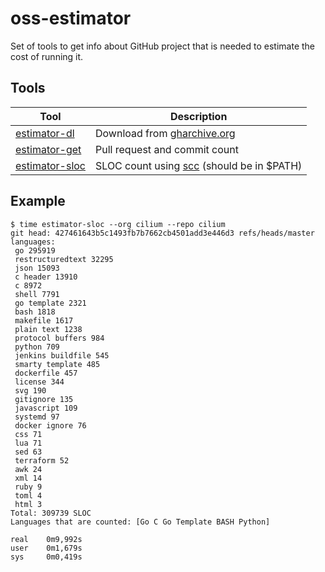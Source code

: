 # oss-estimator

Set of tools to get info about GitHub project that is needed to estimate the cost of running it.

## Tools

| Tool                                           | Description                                                                 |
|------------------------------------------------|-----------------------------------------------------------------------------|
| [estimator-dl](./cmd/estimator-dl/main.go)     | Download from [gharchive.org](https://gharchive.org)                        |
| [estimator-get](./cmd/estimator-get/main.go)   | Pull request and commit count                                               |
| [estimator-sloc](./cmd/estimator-sloc/main.go) | SLOC count using [scc](https://github.com/boyter/scc/) (should be in $PATH) |


## Example

```console
$ time estimator-sloc --org cilium --repo cilium
git head: 427461643b5c1493fb7b7662cb4501add3e446d3 refs/heads/master
languages:
 go 295919
 restructuredtext 32295
 json 15093
 c header 13910
 c 8972
 shell 7791
 go template 2321
 bash 1818
 makefile 1617
 plain text 1238
 protocol buffers 984
 python 709
 jenkins buildfile 545
 smarty template 485
 dockerfile 457
 license 344
 svg 190
 gitignore 135
 javascript 109
 systemd 97
 docker ignore 76
 css 71
 lua 71
 sed 63
 terraform 52
 awk 24
 xml 14
 ruby 9
 toml 4
 html 3
Total: 309739 SLOC
Languages that are counted: [Go C Go Template BASH Python]

real    0m9,992s
user    0m1,679s
sys     0m0,419s
```